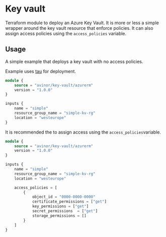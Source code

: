 # Key vault

Terraform module to deploy an Azure Key Vault. It is more or less a simple wrapper around the key vault resource that enforce policies. It can also assign access policies using the `access_policies` variable.

## Usage

A simple example that deploys a key vault with no access policies.

Example uses [tau](https://github.com/avinor/tau) for deployment.

```terraform
module {
    source = "avinor/key-vault/azurerm"
    version = "1.0.0"
}

inputs {
    name = "simple"
    resource_group_name = "simple-kv-rg"
    location = "westeurope"
}
```

It is recommended the to assign access using the `access_policies`variable.

```terraform
module {
    source = "avinor/key-vault/azurerm"
    version = "1.0.0"
}

inputs {
    name = "simple"
    resource_group_name = "simple-kv-rg"
    location = "westeurope"

    access_policies = [
        {
            object_id = "0000-0000-0000"
            certificate_permissions = ["get"]
            key_permissions = ["get"]
            secret_permissions  = ["get"]
            storage_permissions = []
        }
    ]
}
```
